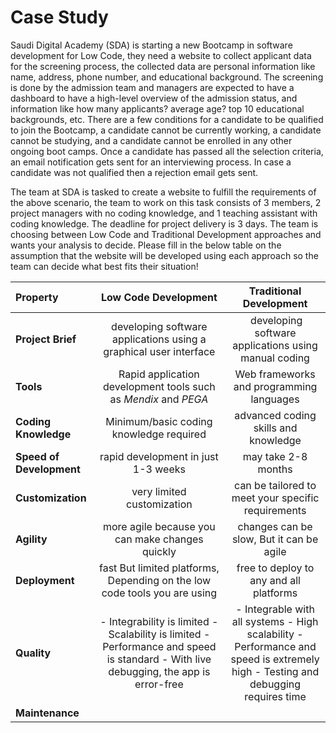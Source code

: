 # Case Study
Saudi Digital Academy (SDA) is starting a new Bootcamp in software development for Low Code, they need a website to collect applicant data for the screening process, the collected data are personal information like name, address, phone number, and educational background. The screening is done by the admission team and managers are expected to have a dashboard to have a high-level overview of the admission status, and information like how many applicants? average age? top 10 educational backgrounds, etc. There are a few conditions for a candidate to be qualified to join the Bootcamp, a candidate cannot be currently working, a candidate cannot be studying, and a candidate cannot be enrolled in any other ongoing boot camps. Once a candidate has passed all the selection criteria, an email notification gets sent for an interviewing process. In case a candidate was not qualified then a rejection email gets sent. 



The team at SDA is tasked to create a website to fulfill the requirements of the above scenario, the team to work on this task consists of 3 members, 2 project managers with no coding knowledge, and 1 teaching assistant with coding knowledge. The deadline for project delivery is 3 days. The team is choosing between Low Code and Traditional Development approaches and wants your analysis to decide. Please fill in the below table on the assumption that the website will be developed using each approach so the team can decide what best fits their situation!

|Property|Low Code Development|Traditional Development|
|:---| :---: | :---: |
|**Project Brief**|developing software applications using a graphical user interface| developing software applications using manual coding|
|**Tools**|Rapid application development tools such as *Mendix* and *PEGA*|Web frameworks and programming languages|
|**Coding Knowledge**|Minimum/basic coding knowledge required|advanced coding skills and knowledge|
|**Speed of Development**|rapid development in just 1-3 weeks|may take 2-8 months|
|**Customization**|very limited customization|can be tailored to meet your specific requirements|
|**Agility**|more agile because you can make changes quickly|changes can be slow, But it can be agile|
|**Deployment**|fast But limited platforms,  Depending on the low code tools you are using|free to deploy to any and all platforms|
|**Quality**| - Integrability is limited - Scalability is limited - Performance and speed is standard - With live debugging, the app is error-free| - Integrable with all systems - High scalability - Performance and speed is extremely high - Testing and debugging requires time|
|**Maintenance**|||